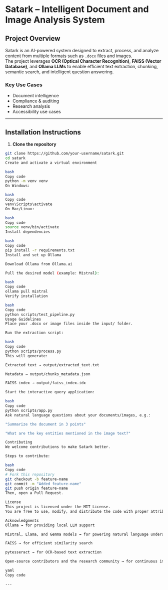 # Satark – Intelligent Document and Image Analysis System

## Project Overview
Satark is an AI-powered system designed to extract, process, and analyze content from multiple formats such as `.docx` files and images.  
The project leverages **OCR (Optical Character Recognition)**, **FAISS (Vector Database)**, and **Ollama LLMs** to enable efficient text extraction, chunking, semantic search, and intelligent question answering.

### Key Use Cases
- Document intelligence
- Compliance & auditing
- Research analysis
- Accessibility use cases

---

## Installation Instructions

1. **Clone the repository**
```bash
git clone https://github.com/your-username/satark.git
cd satark
Create and activate a virtual environment

bash
Copy code
python -m venv venv
On Windows:

bash
Copy code
venv\Scripts\activate
On Mac/Linux:

bash
Copy code
source venv/bin/activate
Install dependencies

bash
Copy code
pip install -r requirements.txt
Install and set up Ollama

Download Ollama from Ollama.ai

Pull the desired model (example: Mistral):

bash
Copy code
ollama pull mistral
Verify installation

bash
Copy code
python scripts/test_pipeline.py
Usage Guidelines
Place your .docx or image files inside the input/ folder.

Run the extraction script:

bash
Copy code
python scripts/process.py
This will generate:

Extracted text → output/extracted_text.txt

Metadata → output/chunks_metadata.json

FAISS index → output/faiss_index.idx

Start the interactive query application:

bash
Copy code
python scripts/app.py
Ask natural language questions about your documents/images, e.g.:

"Summarize the document in 3 points"

"What are the key entities mentioned in the image text?"

Contributing
We welcome contributions to make Satark better.

Steps to contribute:

bash
Copy code
# Fork this repository
git checkout -b feature-name
git commit -m "Added feature-name"
git push origin feature-name
Then, open a Pull Request.

License
This project is licensed under the MIT License.
You are free to use, modify, and distribute the code with proper attribution.

Acknowledgments
Ollama → for providing local LLM support

Mistral, Llama, and Gemma models → for powering natural language understanding

FAISS → for efficient similarity search

pytesseract → for OCR-based text extraction

Open-source contributors and the research community → for continuous improvements

yaml
Copy code

---
